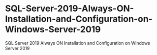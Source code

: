 # SQL-Server-2019-Always-ON-Installation-and-Configuration-on-Windows-Server-2019
SQL Server 2019 Always ON Installation and Configuration on Windows Server 2019
